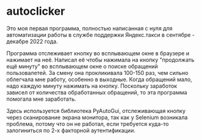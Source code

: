 # autoclicker

Это моя первая программа, полностью написанная с нуля для автоматизации работы в службе поддержки Яндекс.такси в сентябре - декабре 2022 года.

 Программа отслеживает кнопку во всплывающем окне в браузере и нажимает на неё.
Написал её чтобы нажимала на кнопку "продолжать ещё минуту" во всплывающем окне о поиске обращений пользовалетей.
За смену она прокликивала 100-150 раз, чем сильно облегчала мне работу, особенно в выходные. Когда обращений мало, надо каждую минуту нажимать на кнопку.
Поскольку заработок зависел от количества обработанных обращений, то эта программа помогала мне заработать.

 Здесь используется библиотека PyAutoGui, отслеживающая кнопку через сканирование экрана монитора, так как у Selenium возникала проблема,
потому что он не работал, если требуется куда-то залогиниться по 2-х факторной аутентификации.
